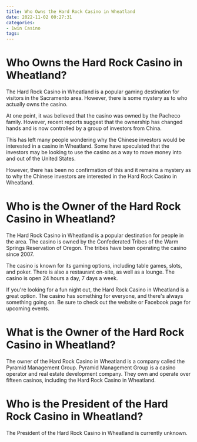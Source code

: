 ```yaml
---
title: Who Owns the Hard Rock Casino in Wheatland
date: 2022-11-02 00:27:31
categories:
- 1win Casino
tags:
---
```



#  Who Owns the Hard Rock Casino in Wheatland?

The Hard Rock Casino in Wheatland is a popular gaming destination for visitors in the Sacramento area. However, there is some mystery as to who actually owns the casino.

At one point, it was believed that the casino was owned by the Pacheco family. However, recent reports suggest that the ownership has changed hands and is now controlled by a group of investors from China.

This has left many people wondering why the Chinese investors would be interested in a casino in Wheatland. Some have speculated that the investors may be looking to use the casino as a way to move money into and out of the United States.

However, there has been no confirmation of this and it remains a mystery as to why the Chinese investors are interested in the Hard Rock Casino in Wheatland.

#  Who is the Owner of the Hard Rock Casino in Wheatland?

The Hard Rock Casino in Wheatland is a popular destination for people in the area. The casino is owned by the Confederated Tribes of the Warm Springs Reservation of Oregon. The tribes have been operating the casino since 2007.

The casino is known for its gaming options, including table games, slots, and poker. There is also a restaurant on-site, as well as a lounge. The casino is open 24 hours a day, 7 days a week.

If you're looking for a fun night out, the Hard Rock Casino in Wheatland is a great option. The casino has something for everyone, and there's always something going on. Be sure to check out the website or Facebook page for upcoming events.

#  What is the Owner of the Hard Rock Casino in Wheatland?

The owner of the Hard Rock Casino in Wheatland is a company called the Pyramid Management Group. Pyramid Management Group is a casino operator and real estate development company. They own and operate over fifteen casinos, including the Hard Rock Casino in Wheatland.

#  Who is the President of the Hard Rock Casino in Wheatland?

The President of the Hard Rock Casino in Wheatland is currently unknown.